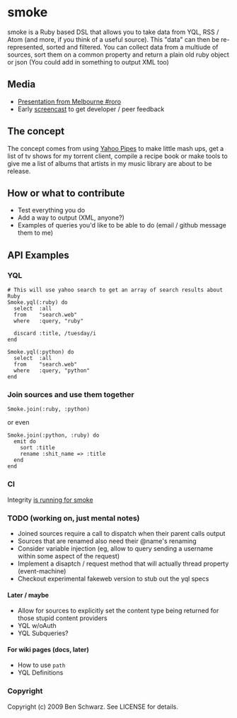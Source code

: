 # smoke

smoke is a Ruby based DSL that allows you to take data from YQL, RSS / Atom (and more, if you think of a useful source).
This "data" can then be re-represented, sorted and filtered. You can collect data from a multiude of sources, sort them on a common property
and return a plain old ruby object or json (You could add in something to output XML too)

## Media

* [Presentation from Melbourne #roro](http://www.slideshare.net/benschwarz/smoke-1371124)
* Early [screencast](http://vimeo.com/4272804) to get developer / peer feedback


## The concept

The concept comes from using [Yahoo Pipes](http://pipes.yahoo.com) to make little mash ups, get a list of tv shows for my torrent client, compile a recipe book or make tools to give me a list of albums that artists in my music library are about to be release.

## How or what to contribute

* Test everything you do
* Add a way to output (XML, anyone?)
* Examples of queries you'd like to be able to do (email / github message them to me)

## API Examples
### YQL
    # This will use yahoo search to get an array of search results about Ruby
    Smoke.yql(:ruby) do
      select  :all
      from    "search.web"
      where   :query, "ruby"
      
      discard :title, /tuesday/i
    end

    Smoke.yql(:python) do
      select  :all
      from    "search.web"
      where   :query, "python"
    end

### Join sources and use them together
    Smoke.join(:ruby, :python)

or even

    Smoke.join(:python, :ruby) do
      emit do
        sort :title
        rename :shit_name => :title
      end
    end

### CI

Integrity [is running for smoke](http://integrity.ffolio.net/smoke)


### TODO (working on, just mental notes)

* Joined sources require a call to dispatch when their parent calls output
* Sources that are renamed also need their @name's renaming
* Consider variable injection (eg, allow to query sending a username within some aspect of the request)
* Implement a disaptch / request method that will actually thread property (event-machine)
* Checkout experimental fakeweb version to stub out the yql specs

#### Later / maybe
* Allow for sources to explicitly set the content type being returned for those stupid content providers
* YQL w/oAuth
* YQL Subqueries?

#### For wiki pages (docs, later)
* How to use `path`
* YQL Definitions

### Copyright

Copyright (c) 2009 Ben Schwarz. See LICENSE for details.
